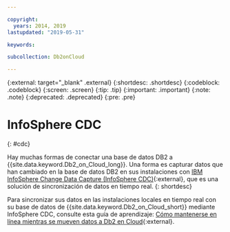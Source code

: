 ```yaml
---

copyright:
  years: 2014, 2019
lastupdated: "2019-05-31"

keywords: 

subcollection: Db2onCloud

---
```


<!-- Attribute definitions --> 
{:external: target="_blank" .external}
{:shortdesc: .shortdesc}
{:codeblock: .codeblock}
{:screen: .screen}
{:tip: .tip}
{:important: .important}
{:note: .note}
{:deprecated: .deprecated}
{:pre: .pre}

# InfoSphere CDC
{: #cdc}

Hay muchas formas de conectar una base de datos DB2 a {{site.data.keyword.Db2_on_Cloud_long}}. Una forma es capturar datos que han
cambiado en la base de datos DB2 en sus instalaciones con [IBM InfoSphere Change Data Capture
(InfoSphere CDC)](https://www.ibm.com/support/knowledgecenter/en/SSTRGZ_11.4.0/com.ibm.cdcdoc.sysreq.doc/concepts/aboutcdc.html){:external}, que es una solución de sincronización de datos en tiempo real.
{: shortdesc}

Para sincronizar sus datos en las instalaciones locales en tiempo real con su base de datos de {{site.data.keyword.Db2_on_Cloud_short}} mediante InfoSphere CDC, consulte esta guía de aprendizaje: [Cómo mantenerse en línea mientras se mueven datos a Db2 en Cloud](https://cloudcontent.mybluemix.net/cloud/garage/dte/producttour/how-stay-online-while-moving-data-db2-cloud){:external}.

